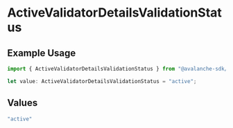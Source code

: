# ActiveValidatorDetailsValidationStatus

## Example Usage

```typescript
import { ActiveValidatorDetailsValidationStatus } from "@avalanche-sdk/data/models/components";

let value: ActiveValidatorDetailsValidationStatus = "active";
```

## Values

```typescript
"active"
```